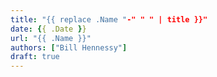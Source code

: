 ```yaml
---
title: "{{ replace .Name "-" " " | title }}"
date: {{ .Date }}
url: "{{ .Name }}"
authors: ["Bill Hennessy"]
draft: true
---
```


